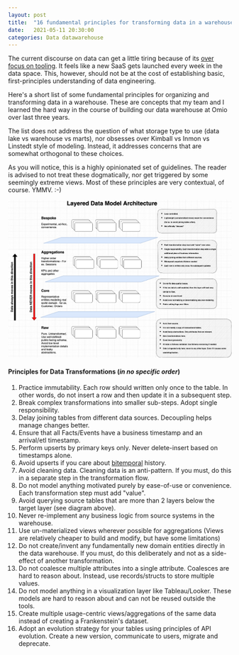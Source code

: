 ```yaml
---
layout: post
title:  "16 fundamental principles for transforming data in a warehouse"
date:   2021-05-11 20:30:00
categories: Data datawarehouse 
---
```


The current discourse on data can get a little tiring because of its [over focus on tooling](https://twitter.com/rahulj51/status/1254447785170042882). It feels like a new SaaS gets launched every week in the data space. This, however, should not be at the cost of establishing basic, first-principles understanding of data engineering. 

Here's a short list of some fundamental principles for organizing and transforming data in a warehouse. These are concepts that my team and I learned the hard way in the course of building our data warehouse at Omio over last three years.

The list does not address the question of what storage type to use (data lake vs warehouse vs marts), nor obsesses over Kimball vs Inmon vs Linstedt style of modeling. Instead, it addresses concerns that are somewhat orthogonal to these choices. 

As you will notice, this is a highly opinionated set of guidelines. The reader is advised to not treat these dogmatically, nor get triggered by some seemingly extreme views. Most of these principles are very contextual, of course. YMMV. :-)


![/assets/data-modeling/data-model-arch.png](/assets/data-modeling/data-model-arch.png)   

#### Principles for Data Transformations (*in no specific order*)

1. Practice immutability. Each row should written only once to the table. In other words, do not insert a row and then update it in a subsequent step. 
1. Break complex transformations into smaller sub-steps. Adopt single responsibility.
1. Delay joining tables from different data sources. Decoupling helps manage changes better.
1. Ensure that all Facts/Events have a business timestamp and an arrival/etl timestamp.
1. Perform upserts by primary keys only. Never delete-insert based on timestamps alone.
1. Avoid upserts if you care about [bitemporal](https://martinfowler.com/articles/bitemporal-history.html) history. 
1. Avoid cleaning data. Cleaning data is an anti-pattern. If you must, do this in a separate step in the transformation flow.
1. Do not model anything motivated purely by ease-of-use or convenience. Each transformation step must add "value".
1. Avoid querying source tables that are more than 2 layers below the target layer (see diagram above).
1. Never re-implement any business logic from source systems in the warehouse. 
1. Use un-materialized views wherever possible for aggregations (Views are relatively cheaper to build and modify, but have some limitations)
1. Do not create/invent any fundamentally new domain entities directly in the data warehouse. If you must, do this deliberately and not as a side-effect of another transformation.
1. Do not coalesce multiple attributes into a single attribute. Coalesces are hard to reason about. Instead, use records/structs to store multiple values.
1. Do not model anything in a visualization layer like Tableau/Looker. These models are hard to reason about and can not be reused outside the tools.
1. Create multiple usage-centric views/aggregations of the same data instead of creating a Frankenstein's dataset. 
1. Adopt an evolution strategy for your tables using principles of API evolution. Create a new version, communicate to users, migrate and deprecate.

